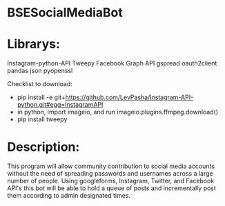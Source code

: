 # BSESocialMediaBot

# Librarys:
Instagram-python-API 
Tweepy 
Facebook Graph API 
gspread 
oauth2client 
pandas 
json 
pyopenssl


Checklist to download:
- pip install -e git+https://github.com/LevPasha/Instagram-API-python.git#egg=InstagramAPI
- in python, import imageio, and run imageio.plugins.ffmpeg.download()
- pip install tweepy

# Description:
This program will allow community contribution to social media accounts without the need of spreading passwords and usernames across a large number of people.
Using googleforms, Instagram, Twitter, and Facebook API's this bot will be able to hold a queue of posts and incrementally post them according to admin designated times. 

